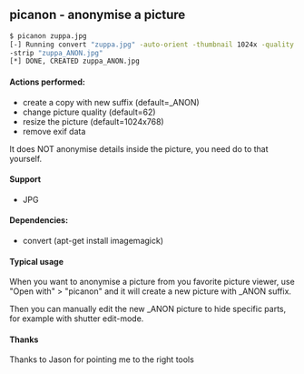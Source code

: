 ## picanon - anonymise a picture

```bash
$ picanon zuppa.jpg 
[-] Running convert "zuppa.jpg" -auto-orient -thumbnail 1024x -quality 62
-strip "zuppa_ANON.jpg"
[*] DONE, CREATED zuppa_ANON.jpg
```

#### Actions performed:

* create a copy with new suffix (default=_ANON)
* change picture quality (default=62)
* resize the picture (default=1024x768)
* remove exif data

It does NOT anonymise details inside the picture, you need do to that yourself.

#### Support

* JPG

#### Dependencies:

* convert (apt-get install imagemagick)

#### Typical usage

When you want to anonymise a picture from you favorite picture viewer,
use "Open with" > "picanon" and it will create a new picture with _ANON suffix.

Then you can manually edit the new _ANON picture to hide specific parts,
for example with shutter edit-mode.

#### Thanks

Thanks to Jason for pointing me to the right tools


